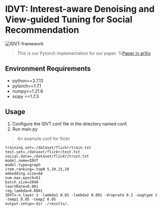 # IDVT: Interest-aware Denoising and View-guided Tuning for Social Recommendation
![IDVT-framework](https://github.com/Socialrec/IDVT-main/blob/main/IDVT/IDVT.png)
>This is our Pytorch implementation for our paper.
%[Paper in arXiv](https://arxiv.org/pdf/2308.15926.pdf)

## Environment Requirements
 - python==3.7.13
 - pytorch==1.7.1
 - numpy==1.21.6
 -  scipy ==1.7.3
 
## Usage
 1. Configure the IDVT.conf file in the directory named conf. 
 2.  Run main.py
 >An example conf for flickr
```
training.set=./dataset/flickr/train.txt
test.set=./dataset/flickr/test.txt
social.data=./dataset/flickr/trust.txt
model.name=IDVT
model.type=graph
item.ranking=-topN 5,10,15,20
embedding.size=64
num.max.epoch=61
batch_size=2048
learnRate=0.001
reg.lambda=0.0001
IDVT=-n_layer 3 -lambda1 0.01 -lambda2 0.001 -droprate 0.2 -augtype 1 -temp1 0.05 -temp2 0.05
output.setup=-dir ./results/.
```

